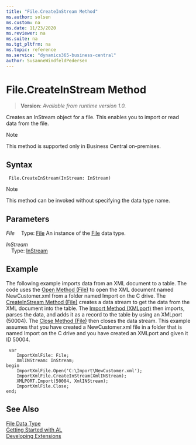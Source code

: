 ```yaml
---
title: "File.CreateInStream Method"
ms.author: solsen
ms.custom: na
ms.date: 11/23/2020
ms.reviewer: na
ms.suite: na
ms.tgt_pltfrm: na
ms.topic: reference
ms.service: "dynamics365-business-central"
author: SusanneWindfeldPedersen
---
```

[//]: # (START>DO_NOT_EDIT)
[//]: # (IMPORTANT:Do not edit any of the content between here and the END>DO_NOT_EDIT.)
[//]: # (Any modifications should be made in the .xml files in the ModernDev repo.)
# File.CreateInStream Method
> **Version**: _Available from runtime version 1.0._

Creates an InStream object for a file. This enables you to import or read data from the file.

> [!NOTE]
> This method is supported only in Business Central on-premises.

## Syntax
```
 File.CreateInStream(InStream: InStream)
```
> [!NOTE]
> This method can be invoked without specifying the data type name.
## Parameters
*File*
&emsp;Type: [File](file-data-type.md)
An instance of the [File](file-data-type.md) data type.

*InStream*  
&emsp;Type: [InStream](../instream/instream-data-type.md)  
  



[//]: # (IMPORTANT: END>DO_NOT_EDIT)

## Example

The following example imports data from an XML document to a table. The code uses the [Open Method \(File\)](../../methods-auto/file/file-open-method.md) to open the XML document named NewCustomer.xml from a folder named Import on the C drive. The [CreateInStream Method \(File\)](../../methods-auto/file/file-createinstream-method.md) creates a data stream to get the data from the XML document into the table. The [Import Method \(XMLport\)](../../methods-auto/xmlport/xmlport-import-method.md) then imports, parses the data, and adds it as a record to the table by using an XMLport \(50004\). The [Close Method \(File\)](../../methods-auto/file/file-close-method.md) then closes the data stream. This example assumes that you have created a NewCustomer.xml file in a folder that is named Import on the C drive and you have created an XMLport and given it ID 50004.
 
```
 var
    ImportXmlFile: File;
    XmlINStream: InStream;
begin
    ImportXmlFile.Open('C:\Import\NewCustomer.xml');  
    ImportXmlFile.CreateInStream(XmlINStream);  
    XMLPORT.Import(50004, XmlINStream);  
    ImportXmlFile.Close;  
end;

```  


## See Also
[File Data Type](file-data-type.md)  
[Getting Started with AL](../../devenv-get-started.md)  
[Developing Extensions](../../devenv-dev-overview.md)